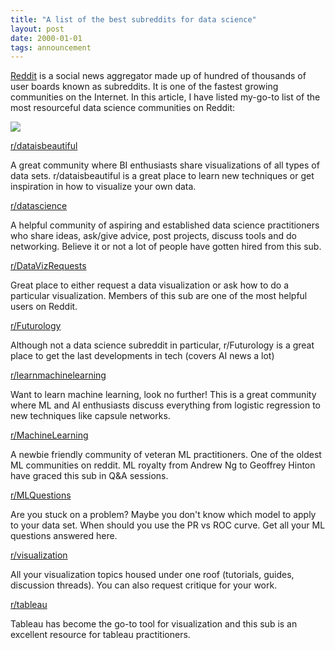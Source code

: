 ```yaml
---
title: "A list of the best subreddits for data science"
layout: post
date: 2000-01-01
tags: announcement
---
```



[Reddit](https://www.reddit.com/) is a social news aggregator made up of hundred
of thousands of user boards known as subreddits. It is one of the fastest
growing communities on the Internet. In this article, I have listed my-go-to
list of the most resourceful data science communities on Reddit:

![](https://cdn-images-1.medium.com/max/800/1*pXfZGx_KZcVUdIP9J2smpg@2x.png)

[r/dataisbeautiful](https://www.reddit.com/r/dataisbeautiful/)

A great community where BI enthusiasts share visualizations of all types of data
sets. r/dataisbeautiful is a great place to learn new techniques or get
inspiration in how to visualize your own data.

[r/datascience](https://www.reddit.com/r/datascience/)

A helpful community of aspiring and established data science practitioners who
share ideas, ask/give advice, post projects, discuss tools and do networking.
Believe it or not a lot of people have gotten hired from this sub.

[r/DataVizRequests](https://www.reddit.com/r/DataVizRequests/)

Great place to either request a data visualization or ask how to do a particular
visualization. Members of this sub are one of the most helpful users on Reddit.

[r/Futurology](https://www.reddit.com/r/Futurology/)

Although not a data science subreddit in particular, r/Futurology is a great
place to get the last developments in tech (covers AI news a lot)

[r/learnmachinelearning](https://www.reddit.com/r/learnmachinelearning/)

Want to learn machine learning, look no further! This is a great community where
ML and AI enthusiasts discuss everything from logistic regression to new
techniques like capsule networks.

[r/MachineLearning](https://www.reddit.com/r/MachineLearning/)

A newbie friendly community of veteran ML practitioners. One of the oldest ML
communities on reddit. ML royalty from Andrew Ng to Geoffrey Hinton have graced
this sub in Q&A sessions.

[r/MLQuestions](https://www.reddit.com/r/MLQuestions/)

Are you stuck on a problem? Maybe you don't know which model to apply to your
data set. When should you use the PR vs ROC curve. Get all your ML questions
answered here.

[r/visualization](https://www.reddit.com/r/visualization/)

All your visualization topics housed under one roof (tutorials, guides,
discussion threads). You can also request critique for your work.

[r/tableau](https://www.reddit.com/r/tableau/)

Tableau has become the go-to tool for visualization and this sub is an excellent
resource for tableau practitioners.

